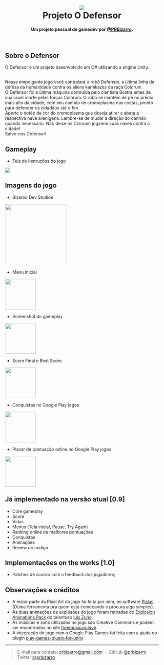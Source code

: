 
<h1 align="center">
  <br>
  <img src="http://i.imgur.com/d02XyqW.png">
  <br>
  Projeto O Defensor
  <br>
</h1>

<h4 align="center">Um projeto pessoal de gamedev por <a href="https://twitter.com/PRBizarro" target="_blank">@PRBizarro</a>.</h4>

<br>

## Sobre o Defensor

O Defensor é um projeto desenvolvido em C# utilizando a engine Unity. <br><br> 

Nesse empolgante jogo você controlará o robô Defensor, a última linha de defesa da humanidade contra os aliens kamikazes da raça Colorum.<br>
O Defensor foi a última máquina contruída pelo cientista Bostra antes de sua cruel morte pelas forças Colorum. O robô se mantém de pé no prédio mais alto da cidade, com seu canhão de cromoplasma nas costas, pronto para defender os cidadãos até o fim.<br>
Aperte o botão da cor do cromoplasma que deseja atirar e abata a respectiva nave alienígena. Lembre-se de mudar a direção do canhão quando necessário. Não deixe os Colorum jogarem suas naves contra a cidade!<br> 
Salve-nos Defensor!<br>

## Gameplay

- Tela de Instruções do jogo
<img src="http://i.imgur.com/wEnUYfu.png">

## Imagens do jogo

- Bizaroo Dev Studios
<img src="http://i.imgur.com/Bcw3n5Y.png" width="200">

- Menu Inicial
<img src="http://i.imgur.com/SrUTkM0.png" width="100">

- Screenshot do gameplay
<img src="http://i.imgur.com/F1xql8I.png" width="100">

- Score Final e Best Score
<img src="http://i.imgur.com/waBuNMf.png" width="100">

- Conquistas no Google Play jogos
<img src="http://i.imgur.com/3e7ofld.jpg" width="100">

- Placar de pontuação online no Google Play jogos
<img src="http://i.imgur.com/B9WQRpk.jpg" width="100">

## Já implementado na versão atual [0.9]

- Core gameplay 
- Score
- Vidas
- Menus (Tela inicial, Pause, Try Again)
- Ranking online de melhores pontuações
- Conquistas
- Animações 
- Review do código

## Implementações on the works [1.0]

- Patches de acordo com o feedback dos jogadores;

## Observações e créditos

- A maior parte da Pixel Art do jogo foi feita por mim, no software <a href="http://www.piskelapp.com/" target="_blank">Piskel</a> (Ótima ferramenta pra quem está começando e procura algo simples).
- As duas animações de explosões do jogo foram retiradas do <a href="http://pixelgameart.org/web/portfolio/explosion-animations-pack/" target="_blank">Explosion Animations Pack</a> do talentoso <a href="https://twitter.com/PRBizarro" target="_blank">luis Zuno</a>.
- As músicas e sons utilizados no jogo são Creative Commons e podem ser encontrados no site <a href="http://freemusicarchive.org/" target="_blank">freemusicarchive</a>.
- A integração do jogo com o Google Play Games foi feita com a ajuda do plugin <a href="https://github.com/playgameservices/play-games-plugin-for-unity" target="_blank">play-games-plugin-for-unity</a>


---

> E-mail para contato: prbizarro@gmail.com &nbsp;&middot;&nbsp;
> GitHub [@prbizarro](https://github.com/prbizarro) &nbsp;&middot;&nbsp;
> Twitter [@prbizarro](https://twitter.com/PRBizarro)
